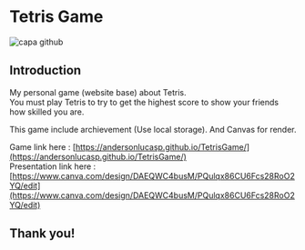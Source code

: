 # Tetris Game

![capa github](https://github.com/andersonlucasp/TetrisGame/blob/main/img/logoReadme.png)  

## Introduction

My personal game (website base) about Tetris.<br>
You must play Tetris to try to get the highest score to show your friends how skilled you are.

This game include archievement (Use local storage).
And Canvas for render.

Game link here : [https://andersonlucasp.github.io/TetrisGame/](https://andersonlucasp.github.io/TetrisGame/)<br>
Presentation link here : [https://www.canva.com/design/DAEQWC4busM/PQulqx86CU6Fcs28RoO2YQ/edit](https://www.canva.com/design/DAEQWC4busM/PQulqx86CU6Fcs28RoO2YQ/edit)

## Thank you!
